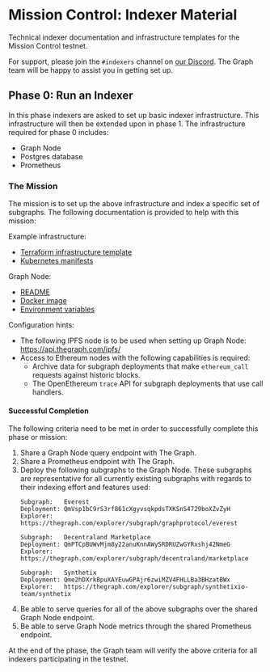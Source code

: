 # Mission Control: Indexer Material

Technical indexer documentation and infrastructure templates for the Mission Control testnet.

For support, please join the `#indexers` channel on [our
Discord](https://thegraph.com/discord). The Graph team will be happy to
assist you in getting set up.

## Phase 0: Run an Indexer

In this phase indexers are asked to set up basic indexer infrastructure. This
infrastructure will then be extended upon in phase 1. The infrastructure
required for phase 0 includes:

- Graph Node
- Postgres database
- Prometheus

### The Mission

The mission is to set up the above infrastructure and index a specific set of
subgraphs. The following documentation is provided to help with this mission:

Example infrastructure:

- [Terraform infrastructure template](./phase0/terraform/)
- [Kubernetes manifests](./phase0/k8s/)

Graph Node:

- [README](https://github.com/graphprotocol/graph-node/)
- [Docker image](https://hub.docker.com/r/graphprotocol/graph-node)
- [Environment variables](https://github.com/graphprotocol/graph-node/tree/master/docs/environment-variables.md)

Configuration hints:

- The following IPFS node is to be used when setting up Graph Node:
  https://api.thegraph.com/ipfs/
- Access to Ethereum nodes with the following capabilities is required:
    - Archive data for subgraph deployments that make `ethereum_call`
      requests against historic blocks.
    - The OpenEthereum `trace` API for subgraph deployments that use call
      handlers.

#### Successful Completion

The following criteria need to be met in order to successfully complete this
phase or mission:

1. Share a Graph Node query endpoint with The Graph.
2. Share a Prometheus endpoint with The Graph.
3. Deploy the following subgraphs to the Graph Node. These subgraphs are
   representative for all currently existing subgraphs with regards to their
   indexing effort and features used:
   ```
   Subgraph:   Everest
   Deployment: QmVsp1bC9rS3rf861cXgyvsqkpdsTXKSnS4729boXZvZyH
   Explorer:   https://thegraph.com/explorer/subgraph/graphprotocol/everest
   ```
   ```
   Subgraph:   Decentraland Marketplace
   Deployment: QmPTCpBUWvMjm8y22anuKnnAWySRDRUZwGYRxshj42NmeG
   Explorer:   https://thegraph.com/explorer/subgraph/decentraland/marketplace
   ```
   ```
   Subgraph:   Synthetix
   Deployment: Qme2hDXrkBpuXAYEuwGPAjr6zwiMZV4FHLLBa3BHzatBWx
   Explorer:   https://thegraph.com/explorer/subgraph/synthetixio-team/synthetix
   ```
4. Be able to serve queries for all of the above subgraphs over the shared
   Graph Node endpoint.
5. Be able to serve Graph Node metrics through the shared Prometheus
   endpoint.

At the end of the phase, the Graph team will verify the above criteria for
all indexers participating in the testnet.